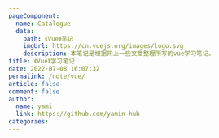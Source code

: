 ```yaml
---
pageComponent:
  name: Catalogue
  data:
    path: 《Vue》笔记
    imgUrl: https://cn.vuejs.org/images/logo.svg
    description: 本笔记是根据网上一些文章整理所写的vue学习笔记。
title: 《Vue》学习笔记
date: 2022-07-08 16:07:32
permalink: /note/vue/
article: false
comment: false
author:
  name: yami
  link: https://github.com/yamin-hub
categories:
---
```

